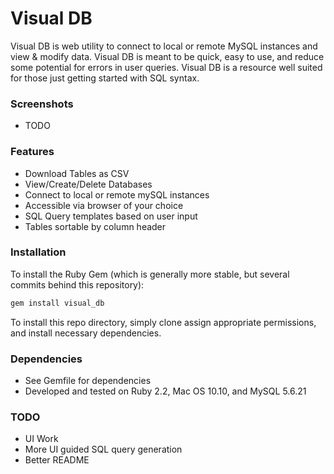 # Visual DB

Visual DB is web utility to connect to local or remote MySQL instances and view & modify data. Visual DB is meant to be quick, easy to use, and reduce some potential for errors in user queries. Visual DB is a resource well suited for those just getting started with SQL syntax.

### Screenshots

* TODO

### Features

* Download Tables as CSV
* View/Create/Delete Databases
* Connect to local or remote mySQL instances
* Accessible via browser of your choice
* SQL Query templates based on user input
* Tables sortable by column header

### Installation

To install the Ruby Gem (which is generally more stable, but several commits behind this repository):

```bash
gem install visual_db
```

To install this repo directory, simply clone assign appropriate permissions, and install necessary dependencies.


### Dependencies

* See Gemfile for dependencies
* Developed and tested on Ruby 2.2, Mac OS 10.10, and MySQL 5.6.21 

### TODO

* UI Work
* More UI guided SQL query generation
* Better README
